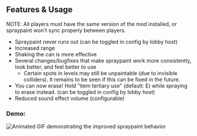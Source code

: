 ## Features & Usage
NOTE: All players must have the same version of the mod installed, or spraypaint won't sync properly between players.

- Spraypaint never runs out (can be toggled in config by lobby host)
- Increased range
- Shaking the can is more effective
- Several changes/bugfixes that make spraypaint work more consistently, look better, and feel better to use
	- Certain spots in levels may still be unpaintable (due to invisible colliders). It remains to be seen if this can be fixed in the future.
- You can now erase! Hold "item tertiary use" (default: E) while spraying to erase instead. (can be toggled in config by lobby host)
- Reduced sound effect volume (configurable)

### Demo:  
![Animated GIF demonstrating the improved spraypaint behavior](https://i.postimg.cc/vT2ggQbF/spraypaint-demo.webp)